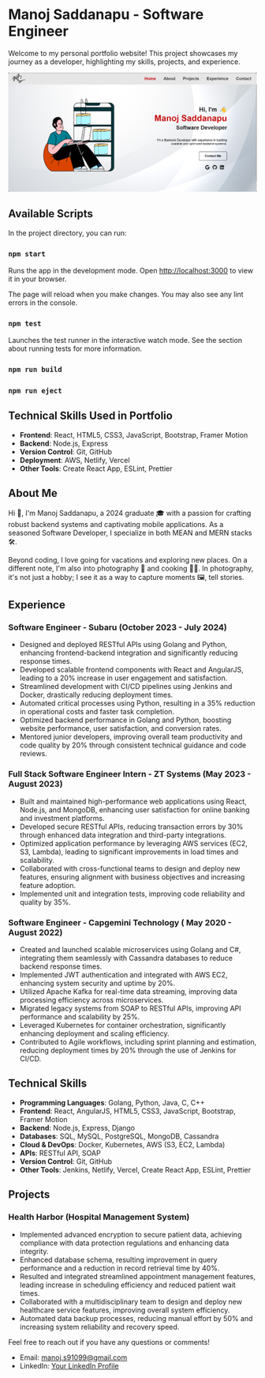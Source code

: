 # Manoj Saddanapu - Software Engineer

Welcome to my personal portfolio website! This project showcases my journey as a developer, highlighting my skills, projects, and experience.

![Homepage Screenshot](./public/assets/homepage.png)

## Available Scripts

In the project directory, you can run:

### `npm start`

Runs the app in the development mode.
Open [http://localhost:3000](http://localhost:3000) to view it in your browser.

The page will reload when you make changes.
You may also see any lint errors in the console.

### `npm test`

Launches the test runner in the interactive watch mode.
See the section about running tests for more information.

### `npm run build`

### `npm run eject`

## Technical Skills Used in Portfolio

- **Frontend**: React, HTML5, CSS3, JavaScript, Bootstrap, Framer Motion
- **Backend**: Node.js, Express
- **Version Control**: Git, GitHub
- **Deployment**: AWS, Netlify, Vercel
- **Other Tools**: Create React App, ESLint, Prettier


## About Me

Hi 👋, I'm Manoj Saddanapu, a 2024 graduate 🎓 with a passion for crafting robust backend systems and captivating mobile applications. As a seasoned Software Developer, I specialize in both MEAN and MERN stacks 🛠️.

Beyond coding, I love going for vacations and exploring new places. On a different note, I'm also into photography 📸 and cooking 🧑‍🍳. In photography, it's not just a hobby; I see it as a way to capture moments 🖼️, tell stories.

## Experience

###   Software Engineer - Subaru (October 2023 - July 2024)
- Designed and deployed RESTful APIs using Golang and Python, enhancing frontend-backend integration and significantly reducing response times.
- Developed scalable frontend components with React and AngularJS, leading to a 20% increase in user engagement and satisfaction.
- Streamlined development with CI/CD pipelines using Jenkins and Docker, drastically reducing deployment times.
- Automated critical processes using Python, resulting in a 35% reduction in operational costs and faster task completion.
- Optimized backend performance in Golang and Python, boosting website performance, user satisfaction, and conversion rates.
- Mentored junior developers, improving overall team productivity and code quality by 20% through consistent technical guidance and code reviews.

### Full Stack Software Engineer Intern - ZT Systems (May 2023 - August 2023)
- Built and maintained high-performance web applications using React, Node.js, and MongoDB, enhancing user satisfaction for online banking and investment platforms.
- Developed secure RESTful APIs, reducing transaction errors by 30% through enhanced data integration and third-party integrations.
- Optimized application performance by leveraging AWS services (EC2, S3, Lambda), leading to significant improvements in load times and scalability.
- Collaborated with cross-functional teams to design and deploy new features, ensuring alignment with business objectives and increasing feature adoption.
- Implemented unit and integration tests, improving code reliability and quality by 35%.

### Software Engineer - Capgemini Technology ( May 2020 - August 2022)
- Created and launched scalable microservices using Golang and C#, integrating them seamlessly with Cassandra databases to reduce backend response times.
- Implemented JWT authentication and integrated with AWS EC2, enhancing system security and uptime by 20%.
- Utilized Apache Kafka for real-time data streaming, improving data processing efficiency across microservices.
- Migrated legacy systems from SOAP to RESTful APIs, improving API performance and scalability by 25%.
- Leveraged Kubernetes for container orchestration, significantly enhancing deployment and scaling efficiency.
- Contributed to Agile workflows, including sprint planning and estimation, reducing deployment times by 20% through the use of Jenkins for CI/CD.

## Technical Skills

- **Programming Languages**: Golang, Python, Java, C, C++
- **Frontend**: React, AngularJS, HTML5, CSS3, JavaScript, Bootstrap, Framer Motion
- **Backend**: Node.js, Express, Django
- **Databases**: SQL, MySQL, PostgreSQL, MongoDB, Cassandra
- **Cloud & DevOps**: Docker, Kubernetes, AWS (S3, EC2, Lambda)
- **APIs**: RESTful API, SOAP
- **Version Control**: Git, GitHub
- **Other Tools**: Jenkins, Netlify, Vercel, Create React App, ESLint, Prettier

## Projects

### Health Harbor (Hospital Management System)
- Implemented advanced encryption to secure patient data, achieving compliance with data protection regulations and enhancing data integrity.
- Enhanced database schema, resulting improvement in query performance and a reduction in record retrieval time by 40%.
- Resulted and integrated streamlined appointment management features, leading increase in scheduling efficiency and reduced patient wait times.
- Collaborated with a multidisciplinary team to design and deploy new healthcare service features, improving overall system efficiency.
- Automated data backup processes, reducing manual effort by 50% and increasing system reliability and recovery speed.


Feel free to reach out if you have any questions or comments!

- Email: manoj.s91099@gmail.com
- LinkedIn: [Your LinkedIn Profile](www.linkedin.com/in/manoj-sa72199126)
